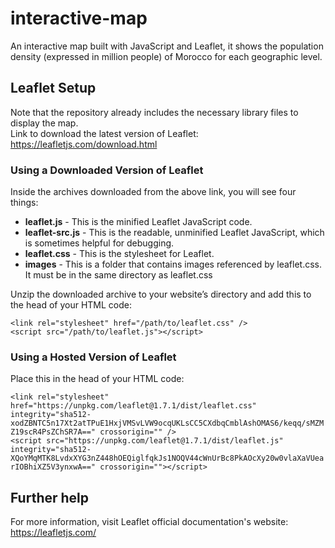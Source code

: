 # interactive-map
An interactive map built with JavaScript and Leaflet, it shows the population density (expressed in million people) of Morocco for each geographic level.

## Leaflet Setup
Note that the repository already includes the necessary library files to display the map. <br>
Link to download the latest version of Leaflet: https://leafletjs.com/download.html

### Using a Downloaded Version of Leaflet

Inside the archives downloaded from the above link, you will see four things:<br>

* **leaflet.js** - This is the minified Leaflet JavaScript code.<br>
* **leaflet-src.js** - This is the readable, unminified Leaflet JavaScript, which is sometimes helpful for debugging.<br>
* **leaflet.css** - This is the stylesheet for Leaflet.
* **images** - This is a folder that contains images referenced by leaflet.css. It must be in the same directory as leaflet.css

Unzip the downloaded archive to your website’s directory and add this to the head of your HTML code:<br>

`<link rel="stylesheet" href="/path/to/leaflet.css" />` <br>
`<script src="/path/to/leaflet.js"></script>`

### Using a Hosted Version of Leaflet

Place this in the head of your HTML code:

`<link rel="stylesheet" href="https://unpkg.com/leaflet@1.7.1/dist/leaflet.css" integrity="sha512-xodZBNTC5n17Xt2atTPuE1HxjVMSvLVW9ocqUKLsCC5CXdbqCmblAshOMAS6/keqq/sMZMZ19scR4PsZChSR7A==" crossorigin="" />`
<br>
`<script src="https://unpkg.com/leaflet@1.7.1/dist/leaflet.js" integrity="sha512-XQoYMqMTK8LvdxXYG3nZ448hOEQiglfqkJs1NOQV44cWnUrBc8PkAOcXy20w0vlaXaVUearIOBhiXZ5V3ynxwA==" crossorigin=""></script>`

## Further help
For more information, visit Leaflet official documentation's website: https://leafletjs.com/
